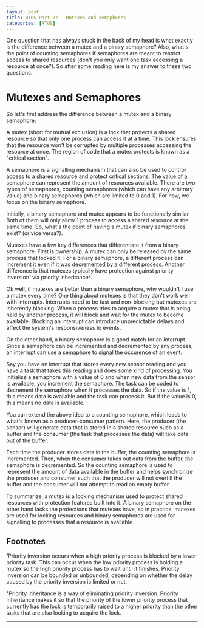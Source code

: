 ```yaml
---
layout: post
title: RTOS Part ?? - Mutexes and semaphores
categories: [RTOS]
---
```


One question that has always stuck in the back of my head is what exactly is the difference between a mutex and a binary semaphore? Also, what's the point of counting semaphores if semaphores are meant to restrict access to shared resources (don't you only want one task accessing a resource at once?). So after some reading here is my answer to these two questions.

# Mutexes and Semaphores
So let's first address the difference between a mutex and a binary semaphore. 

A mutex (short for mutual exclusion) is a lock that protects a shared resource so that only one process can access it at a time. This lock ensures that the resource won't be corrupted by multiple processes accessing the resource at once. The region of code that a mutex protects is known as a "critical section". 

A semaphore is a signalling mechanism that can also be used to control access to a shared resource and protect critical sections. The value of a semaphore can represent the amount of resources available. There are two types of semaphores, counting semaphores (which can have any arbitrary value) and binary semaphores (which are limited to 0 and 1). For now, we focus on the binary semaphore. 

Initially, a binary semaphore and mutex appears to be functionally similar. Both of them will only allow 1 process to access a shared resource at the same time. So, what's the point of having a mutex if binary semaphores exist? (or vice versa?). 

Mutexes have a few key differences that differentiate it from a binary semaphore. First is ownership. A mutex can only be released by the same process that locked it. For a binary semaphore, a different process can increment it even if it was decremented by a different process. Another difference is that mutexes typically have protection against priority inversion¹ via priority inheritance².

Ok well, if mutexes are better than a binary semaphore, why wouldn't I use a mutex every time? One thing about mutexes is that they don't work well with interrupts. Interrupts need to be fast and non-blocking but mutexes are inherently blocking. When a process tries to acquire a mutex that is being held by another process, it will block and wait for the mutex to become available. Blocking an interrupt can introduce unpredictable delays and affect the system's responsiveness to events. 

On the other hand, a binary semaphore is a good match for an interrupt. Since a semaphore can be incremented and decremented by any process, an interrupt can use a semaphore to signal the occurence of an event. 

Say you have an interrupt that stores every new sensor reading and you have a task that takes this reading and does some kind of processing. You initialise a semaphore with a value of 0 and when new data from the sensor is available, you increment the semaphore. The task can be coded to decrement the semaphore when it processes the data. So if the value is 1, this means data is available and the task can process it. But if the value is 0, this means no data is available. 

You can extend the above idea to a counting semaphore, which leads to what's known as a producer-consumer pattern. Here, the producer (the sensor) will generate data that is stored in a shared resource such as a buffer and the consumer (the task that processes the data) will take data out of the buffer. 

Each time the producer stores data in the buffer, the counting semaphore is incremented. Then, when the consumer takes out data from the buffer, the semaphore is decremented. So the counting semaphore is used to represent the amount of data available in the buffer and helps synchronize the producer and consumer such that the producer will not overfill the buffer and the consumer will not attempt to read an empty buffer.

To summarize, a mutex is a locking mechanism used to protect shared resources with protection features built into it. A binary semaphore on the other hand lacks the protections that mutexes have, so in practice, mutexes are used for locking resources and binary semaphores are used for signalling to processes that a resource is available. 


## Footnotes
¹Priority inversion occurs when a high priority process is blocked by a lower priority task. This can occur when the low priority process is holding a mutex so the high priority process has to wait until it finishes. Priority inversion can be bounded or unbounded, depending on whether the delay caused by the priority inversion is limited or not. 

²Priority inheritance is a way of eliminating priority inversion. Priority inheritance makes it so that the priority of the lower priority process that currently has the lock is temporarily raised to a higher priority than the other tasks that are also looking to acquire the lock. 

---
